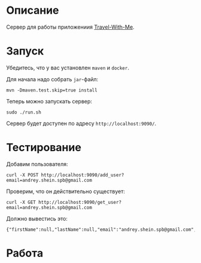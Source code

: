 # Описание 
Сервер для работы приложениия [Travel-With-Me](https://github.com/MariaChizhova/Travel-With-Me).

# Запуск
Убедитесь, что у вас установлен `maven` и `docker`. 

Для начала надо собрать `jar`-файл:
```
mvn -Dmaven.test.skip=true install
```

Теперь можно запускать сервер:
```
sudo ./run.sh
```

Сервер будет доступен по адресу `http://localhost:9090/`.

# Тестирование
Добавим пользователя:
```
curl -X POST http://localhost:9090/add_user?email=andrey.shein.spb@gmail.com
```

Проверим, что он действительно существует:
```
curl -X GET http://localhost:9090/get_user?email=andrey.shein.spb@gmail.com
```

Должно вывестись это: 
```
{"firstName":null,"lastName":null,"email":"andrey.shein.spb@gmail.com","avatar":null}
```

# Работа 
